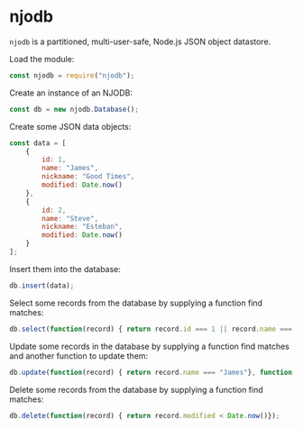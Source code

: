 # njodb

`njodb` is a partitioned, multi-user-safe, Node.js JSON object datastore.

Load the module:
```js
const njodb = require("njodb");
```

Create an instance of an NJODB:
```js
const db = new njodb.Database();
```

Create some JSON data objects:
```js
const data = [
    {
        id: 1,
        name: "James",
        nickname: "Good Times",
        modified: Date.now()
    },
    {
        id: 2,
        name: "Steve",
        nickname: "Esteban",
        modified: Date.now()
    }
];
```

Insert them into the database:
```js
db.insert(data);
```

Select some records from the database by supplying a function find matches:
```js
db.select(function(record) { return record.id === 1 || record.name === "Steve"});
```

Update some records in the database by supplying a function find matches and another function to update them:
```js
db.update(function(record) { return record.name === "James"}, function(record) { record.nickname = "Bulldog" });
```

Delete some records from the database by supplying a function find matches:
```js
db.delete(function(record) { return record.modified < Date.now()});
```